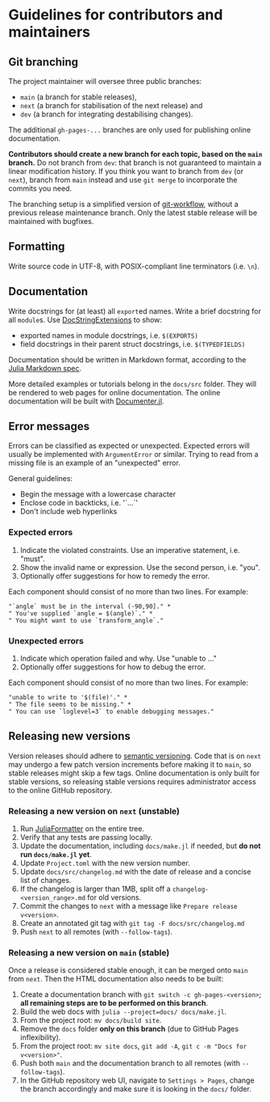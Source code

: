 # Guidelines for contributors and maintainers


## Git branching

The project maintainer will oversee three public branches:
- `main` (a branch for stable releases),
- `next` (a branch for stabilisation of the next release) and
- `dev` (a branch for integrating destabilising changes).

The additional `gh-pages-...` branches are only used for publishing online documentation.

**Contributors should create a new branch for each topic, based on the `main` branch.**
Do not branch from `dev`: that branch is not guaranteed to maintain a linear modification history.
If you think you want to branch from `dev` (or `next`),
branch from `main` instead and use `git merge` to incorporate the commits you need.

The branching setup is a simplified version of [git-workflow](https://hackernoon.com/how-the-creators-of-git-do-branches-e6fcc57270fb),
without a previous release maintenance branch.
Only the latest stable release will be maintained with bugfixes.


## Formatting

Write source code in UTF-8, with POSIX-compliant line terminators (i.e. `\n`).


## Documentation

Write docstrings for (at least) all `export`ed names.
Write a brief docstring for all `module`s.
Use [DocStringExtensions](https://github.com/JuliaDocs/DocStringExtensions.jl)
to show:

-   exported names in module docstrings, i.e. `$(EXPORTS)`
-   field docstrings in their parent struct docstrings, i.e. `$(TYPEDFIELDS)`

Documentation should be written in Markdown format, according to the [Julia Markdown spec](https://docs.julialang.org/en/v1/stdlib/Markdown/).

More detailed examples or tutorials belong in the `docs/src` folder.
They will be rendered to web pages for online documentation.
The online documentation will be built with [Documenter.jl](https://juliadocs.github.io/Documenter.jl/stable/).


## Error messages

Errors can be classified as expected or unexpected.
Expected errors will usually be implemented with `ArgumentError` or similar.
Trying to read from a missing file is an example of an "unexpected" error.

General guidelines:

-   Begin the message with a lowercase character
-   Enclose code in backticks, i.e. '\`...\`'
-   Don't include web hyperlinks

### Expected errors

1.  Indicate the violated constraints. Use an imperative statement, i.e. "must".
2.  Show the invalid name or expression. Use the second person, i.e. "you".
3.  Optionally offer suggestions for how to remedy the error.

Each component should consist of no more than two lines. For example:

    "`angle` must be in the interval (-90,90]." *
    " You've supplied `angle = $(angle)`." *
    " You might want to use `transform_angle`."

### Unexpected errors

1.  Indicate which operation failed and why. Use "unable to ..."
2.  Optionally offer suggestions for how to debug the error.

Each component should consist of no more than two lines. For example:

    "unable to write to '$(file)'." *
    " The file seems to be missing." *
    " You can use `loglevel=3` to enable debugging messages."


## Releasing new versions

Version releases should adhere to [semantic versioning](https://semver.org/).
Code that is on `next` may undergo a few patch version increments before making it to `main`,
so stable releases might skip a few tags.
Online documentation is only built for stable versions,
so releasing stable versions requires administrator access to the online GitHub repository.

### Releasing a new version on `next` (unstable)

1. Run [JuliaFormatter](https://github.com/domluna/JuliaFormatter.jl) on the entire tree.
2. Verify that any tests are passing locally.
3. Update the documentation, including `docs/make.jl` if needed, but **do not run `docs/make.jl` yet**.
3. Update `Project.toml` with the new version number.
4. Update `docs/src/changelog.md` with the date of release and a concise list of changes.
5. If the changelog is larger than 1MB, split off a `changelog-<version_range>.md` for old versions.
5. Commit the changes to `next` with a message like `Prepare release v<version>`.
6. Create an annotated git tag with `git tag -F docs/src/changelog.md`
7. Push `next` to all remotes (with `--follow-tags`).

### Releasing a new version on `main` (stable)

Once a release is considered stable enough, it can be merged onto `main` from `next`.
Then the HTML documentation also needs to be built:

1. Create a documentation branch with `git switch -c gh-pages-<version>`; **all remaining steps are to be performed on this branch**.
2. Build the web docs with `julia --project=docs/ docs/make.jl`.
3. From the project root: `mv docs/build site`.
4. Remove the `docs` folder **only on this branch** (due to GitHub Pages inflexibility).
5. From the project root: `mv site docs`, `git add -A`, `git c -m "Docs for v<version>"`.
6. Push both `main` and the documentation branch to all remotes (with `--follow-tags`).
7. In the GitHub repository web UI, navigate to `Settings > Pages`, change the branch accordingly and make sure it is looking in the `docs/` folder.
